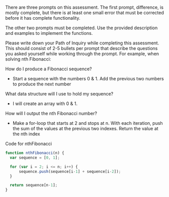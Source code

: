 There are three prompts on this assessment. The first prompt, difference, is mostly complete, but there is at least one small error that must be corrected before it has complete functionality. 

The other two prompts must be completed. Use the provided description and examples to implement the functions.

Please write down your Path of Inquiry while completing this assessment. This should consist of 2-5 bullets per prompt that describe the questions you asked yourself while working through the prompt. For example, when solving nth Fibonacci:

How do I produce a Fibonacci sequence?
- Start a sequence with the numbers 0 & 1. Add the previous two numbers to produce the next number

What data structure will I use to hold my sequence?
- I will create an array with 0 & 1.

How will I output the nth Fibonacci number?
- Make a for-loop that starts at 2 and stops at n. With each iteration, push
the sum of the values at the previous two indexes. Return the value at the nth index

Code for nthFibonacci
```javascript
function nthFibonacci(n) {
  var sequence = [0, 1];

  for (var i = 2; i <= n; i++) {
      sequence.push(sequence[i-1] + sequence[i-2]);
  }

  return sequence[n-1];
}
```